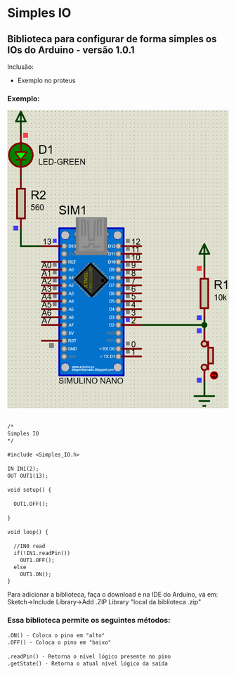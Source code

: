 # Simples IO

## Biblioteca para configurar de forma simples os IOs do Arduino - versão 1.0.1

Inclusão:
- Exemplo no proteus

### Exemplo:

![plot](Ex01.png)

```

/*
Simples IO
*/

#include <Simples_IO.h>

IN IN1(2);
OUT OUT1(13);

void setup() {

  OUT1.OFF();

}

void loop() {

  //IN0 read
  if(!IN1.readPin())
    OUT1.OFF();
  else
    OUT1.ON();            
}

```

Para adicionar a biblioteca, faça o download e na IDE do Arduino, vá em:
Sketch->Include Library->Add .ZIP Library "local da biblioteca .zip"

### Essa biblioteca permite os seguintes métodos:
```
.ON() - Coloca o pino em "alto"
.OFF() - Coloca o pino em "baixo"

.readPin() - Retorna o nível lógico presente no pino
.getState() - Retorna o atual nível lógico da saída
```
